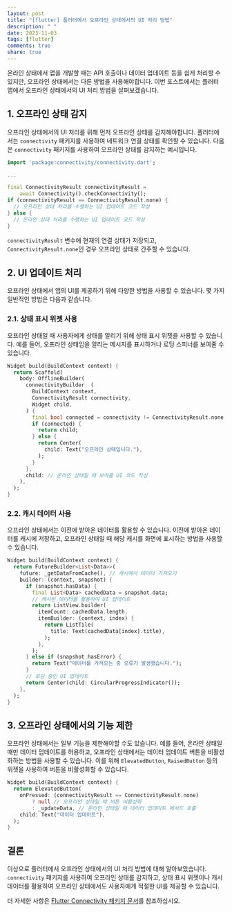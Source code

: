```yaml
---
layout: post
title: "[flutter] 플러터에서 오프라인 상태에서의 UI 처리 방법"
description: " "
date: 2023-11-03
tags: [flutter]
comments: true
share: true
---
```


온라인 상태에서 앱을 개발할 때는 API 호출이나 데이터 업데이트 등을 쉽게 처리할 수 있지만, 오프라인 상태에서는 다른 방법을 사용해야합니다. 이번 포스트에서는 플러터 앱에서 오프라인 상태에서의 UI 처리 방법을 살펴보겠습니다.

## 1. 오프라인 상태 감지

오프라인 상태에서의 UI 처리를 위해 먼저 오프라인 상태를 감지해야합니다. 플러터에서는 `connectivity` 패키지를 사용하여 네트워크 연결 상태를 확인할 수 있습니다. 다음은 `connectivity` 패키지를 사용하여 오프라인 상태를 감지하는 예시입니다.

```dart
import 'package:connectivity/connectivity.dart';

...

final ConnectivityResult connectivityResult =
    await Connectivity().checkConnectivity();
if (connectivityResult == ConnectivityResult.none) {
  // 오프라인 상태 처리를 수행하는 UI 업데이트 코드 작성
} else {
  // 온라인 상태 처리를 수행하는 UI 업데이트 코드 작성
}
```

`connectivityResult` 변수에 현재의 연결 상태가 저장되고, `ConnectivityResult.none`인 경우 오프라인 상태로 간주할 수 있습니다.

## 2. UI 업데이트 처리

오프라인 상태에서 앱의 UI를 제공하기 위해 다양한 방법을 사용할 수 있습니다. 몇 가지 일반적인 방법은 다음과 같습니다.

### 2.1. 상태 표시 위젯 사용

오프라인 상태일 때 사용자에게 상태를 알리기 위해 상태 표시 위젯을 사용할 수 있습니다. 예를 들어, 오프라인 상태임을 알리는 메시지를 표시하거나 로딩 스피너를 보여줄 수 있습니다.

```dart
Widget build(BuildContext context) {
  return Scaffold(
    body: OfflineBuilder(
      connectivityBuilder: (
        BuildContext context,
        ConnectivityResult connectivity,
        Widget child,
      ) {
        final bool connected = connectivity != ConnectivityResult.none;
        if (connected) {
          return child;
        } else {
          return Center(
            child: Text("오프라인 상태입니다."),
          );
        }
      },
      child: // 온라인 상태일 때 보여줄 UI 코드 작성
    ),
  );
}
```

### 2.2. 캐시 데이터 사용

오프라인 상태에서는 이전에 받아온 데이터를 활용할 수 있습니다. 이전에 받아온 데이터를 캐시에 저장하고, 오프라인 상태일 때 해당 캐시를 화면에 표시하는 방법을 사용할 수 있습니다.

```dart
Widget build(BuildContext context) {
  return FutureBuilder<List<Data>>(
    future: _getDataFromCache(), // 캐시에서 데이터 가져오기
    builder: (context, snapshot) {
      if (snapshot.hasData) {
        final List<Data> cachedData = snapshot.data;
        // 캐시된 데이터를 활용하여 UI 업데이트
        return ListView.builder(
          itemCount: cachedData.length,
          itemBuilder: (context, index) {
            return ListTile(
              title: Text(cachedData[index].title),
            );
          },
        );
      } else if (snapshot.hasError) {
        return Text("데이터를 가져오는 중 오류가 발생했습니다.");
      }
      // 로딩 중인 UI 업데이트
      return Center(child: CircularProgressIndicator());
    },
  );
}
```

## 3. 오프라인 상태에서의 기능 제한

오프라인 상태에서는 일부 기능을 제한해야할 수도 있습니다. 예를 들어, 온라인 상태일 때만 데이터 업데이트를 허용하고, 오프라인 상태에서는 데이터 업데이트 버튼을 비활성화하는 방법을 사용할 수 있습니다. 이를 위해 `ElevatedButton`, `RaisedButton` 등의 위젯을 사용하여 버튼을 비활성화할 수 있습니다.

```dart
Widget build(BuildContext context) {
  return ElevatedButton(
    onPressed: (connectivityResult == ConnectivityResult.none)
        ? null // 오프라인 상태일 때 버튼 비활성화
        : _updateData, // 온라인 상태일 때 데이터 업데이트 메서드 호출
    child: Text("데이터 업데이트"),
  );
}
```

## 결론

이상으로 플러터에서 오프라인 상태에서의 UI 처리 방법에 대해 알아보았습니다. `connectivity` 패키지를 사용하여 오프라인 상태를 감지하고, 상태 표시 위젯이나 캐시 데이터를 활용하여 오프라인 상태에서도 사용자에게 적절한 UI를 제공할 수 있습니다.

더 자세한 사항은 [Flutter Connectivity 패키지 문서](https://pub.dev/packages/connectivity)를 참조하십시오.